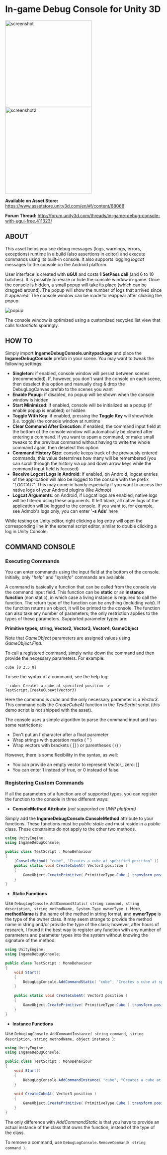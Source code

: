 # In-game Debug Console for Unity 3D

<img height="278" src="Images/1.png" alt="screenshot" /> <img height="278" src="Images/2.png" alt="screenshot2" />

**Available on Asset Store:** https://www.assetstore.unity3d.com/en/#!/content/68068

**Forum Thread:** http://forum.unity3d.com/threads/in-game-debug-console-with-ugui-free.411323/

## ABOUT

This asset helps you see debug messages (logs, warnings, errors, exceptions) runtime in a build (also assertions in editor) and execute commands using its built-in console. It also supports logging *logcat* messages to the console on the Android platform.

User interface is created with **uGUI** and costs **1 SetPass call** (and 6 to 10 batches). It is possible to resize or hide the console window in-game. Once the console is hidden, a small popup will take its place (which can be dragged around). The popup will show the number of logs that arrived since it appeared. The console window can be made to reappear after clicking the popup.

![popup](Images/3.png)

The console window is optimized using a customized recycled list view that calls *Instantiate* sparingly. 

## HOW TO

Simply import **IngameDebugConsole.unitypackage** and place the **IngameDebugConsole** prefab in your scene. You may want to tweak the following settings:

- **Singleton**: if enabled, console window will persist between scenes (recommended). If, however, you don't want the console on each scene, then deselect this option and manually drag & drop the DebugLogCanvas prefab to the scenes you want
- **Enable Popup**: if disabled, no popup will be shown when the console window is hidden
- **Start Minimized**: if enabled, console will be initialized as a popup (if enable popup is enabled) or hidden
- **Toggle With Key**: if enabled, pressing the **Toggle Key** will show/hide (i.e. toggle) the console window at runtime
- **Clear Command After Execution**: if enabled, the command input field at the bottom of the console window will automatically be cleared after entering a command. If you want to spam a command, or make small tweaks to the previous command without having to write the whole command again, then deselect this option
- **Command History Size**: console keeps track of the previously entered commands, this value determines how many will be remembered (you can scroll through the history via up and down arrow keys while the command input field is focused)
- **Receive Logcat Logs In Android**: if enabled, on Android, logcat entries of the application will also be logged to the console with the prefix "*LOGCAT:*". This may come in handy especially if you want to access the native logs of your Android plugins (like *Admob*)
- **Logcat Arguments**: on Android, if Logcat logs are enabled, native logs will be filtered using these arguments. If left blank, all native logs of the application will be logged to the console. If you want to, for example, see Admob's logs only, you can enter '**-s Ads**' here

While testing on Unity editor, right clicking a log entry will open the corresponding line in the external script editor, similar to double clicking a log in Unity Console.

## COMMAND CONSOLE

### Executing Commands

You can enter commands using the input field at the bottom of the console. Initially, only "*help*" and "*sysinfo*" commands are available.

A command is basically a function that can be called from the console via the command input field. This function can be **static** or an **instance function** (non static), in which case a living instance is required to call the function. The return type of the function can be anything (including *void*). If the function returns an object, it will be printed to the console. The function can also take any number of parameters; the only restriction applies to the types of these parameters. Supported parameter types are:

**Primitive types, string, Vector2, Vector3, Vector4, GameObject**

Note that *GameObject* parameters are assigned values using *GameObject.Find*.

To call a registered command, simply write down the command and then provide the necessary parameters. For example: 

`cube [0 2.5 0]`

To see the syntax of a command, see the help log:

`- cube: Creates a cube at specified position -> TestScript.CreateCubeAt(Vector3)`

Here the command is *cube* and the only necessary parameter is a *Vector3*. This command calls the *CreateCubeAt* function in the *TestScript* script (this demo script is not shipped with the asset).

The console uses a simple algorithm to parse the command input and has some restrictions:

- Don't put an f character after a float parameter
- Wrap strings with quotation marks ( " )
- Wrap vectors with brackets ( [] ) or parentheses ( () )

However, there is some flexibility in the syntax, as well:

- You can provide an empty vector to represent Vector_.zero: []
- You can enter 1 instead of true, or 0 instead of false

### Registering Custom Commands

If all the parameters of a function are of supported types, you can register the function to the console in three different ways:

- **ConsoleMethod Attribute** *(not supported on UWP platform)*

Simply add the **IngameDebugConsole.ConsoleMethod** attribute to your functions. These functions must be *public static* and must reside in a *public* class. These constraints do not apply to the other two methods.

```csharp
using UnityEngine;
using IngameDebugConsole;

public class TestScript : MonoBehaviour
{
	[ConsoleMethod( "cube", "Creates a cube at specified position" )]
	public static void CreateCubeAt( Vector3 position )
	{
		GameObject.CreatePrimitive( PrimitiveType.Cube ).transform.position = position;
	}
}
```

- **Static Functions**

Use `DebugLogConsole.AddCommandStatic( string command, string description, string methodName, System.Type ownerType )`. Here, **methodName** is the name of the method in string format, and **ownerType** is the type of the owner class. It may seem strange to provide the method name in string and/or provide the type of the class; however, after hours of research, I found it the best way to register any function with any number of parameters and parameter types into the system without knowing the signature of the method.

```csharp
using UnityEngine;
using IngameDebugConsole;

public class TestScript : MonoBehaviour
{
	void Start()
	{
		DebugLogConsole.AddCommandStatic( "cube", "Creates a cube at specified position", "CreateCubeAt", typeof( TestScript ) );
	}
	
	public static void CreateCubeAt( Vector3 position )
	{
		GameObject.CreatePrimitive( PrimitiveType.Cube ).transform.position = position;
	}
}
```

- **Instance Functions**

Use `DebugLogConsole.AddCommandInstance( string command, string description, string methodName, object instance )`:

```csharp
using UnityEngine;
using IngameDebugConsole;

public class TestScript : MonoBehaviour
{
	void Start()
	{
		DebugLogConsole.AddCommandInstance( "cube", "Creates a cube at specified position", "CreateCubeAt", this );
	}
	
	void CreateCubeAt( Vector3 position )
	{
		GameObject.CreatePrimitive( PrimitiveType.Cube ).transform.position = position;
	}
}
```

The only difference with *AddCommandStatic* is that you have to provide an actual instance of the class that owns the function, instead of the type of the class.

To remove a command, use `DebugLogConsole.RemoveCommand( string command )`.
